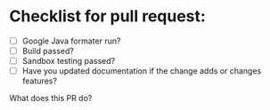# Checklist for pull request:

- [ ] Google Java formater run?
- [ ] Build passed?
- [ ] Sandbox testing passed?
- [ ] Have you updated documentation if the change adds or changes features?

What does this PR do?
